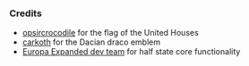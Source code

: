 ### Credits

*   [opsircrocodile](https://www.reddit.com/user/opsircrocodile/) for the flag of the United Houses
*   [carkoth](https://www.reddit.com/user/Carkoth/) for the Dacian draco emblem
*   [Europa Expanded dev team](https://steamcommunity.com/workshop/filedetails/?id=2164202838) for half state core functionality
